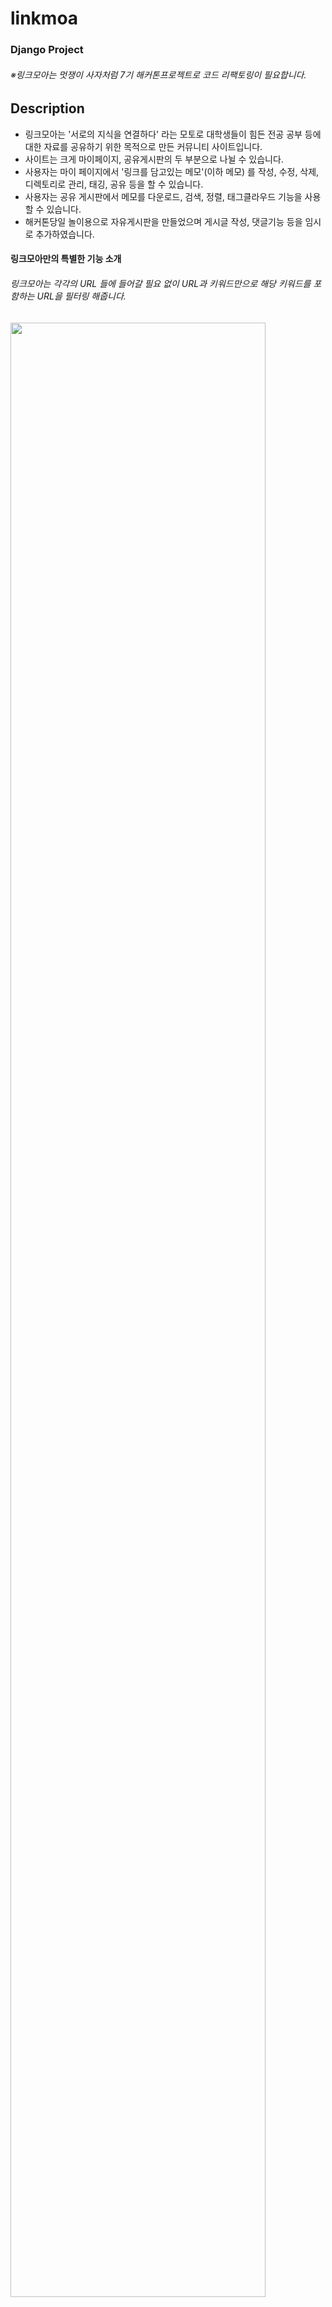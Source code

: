 # linkmoa
### Django Project

###### ※링크모아는 멋쟁이 사자처럼 7기 해커톤프로젝트로 코드 리팩토링이 필요합니다.

## Description
- 링크모아는 '서로의 지식을 연결하다' 라는 모토로 대학생들이 힘든 전공 공부 등에 대한 자료를 공유하기 위한 목적으로 만든 커뮤니티 사이트입니다.
- 사이트는 크게 마이페이지, 공유게시판의 두 부분으로 나뉠 수 있습니다.
- 사용자는 마이 페이지에서 '링크를 담고있는 메모'(이하 메모) 를 작성, 수정, 삭제, 디렉토리로 관리, 태깅, 공유 등을 할 수 있습니다.
- 사용자는 공유 게시판에서 메모를 다운로드, 검색, 정렬, 태그클라우드 기능을 사용 할 수 있습니다.
- 해커톤당일 놀이용으로 자유게시판을 만들었으며 게시글 작성, 댓글기능 등을 임시로 추가하였습니다.

#### 링크모아만의 특별한 기능 소개
###### 링크모아는 각각의 URL 들에 들어갈 필요 없이 URL과 키워드만으로 해당 키워드를 포함하는 URL을 필터링 해줍니다.
<img src="https://user-images.githubusercontent.com/41745717/63235505-ac0c6880-c274-11e9-9efe-01c34ac92194.PNG" width="90%"></img>
1. 위 사진은 링크모아의 자유게시판으로 크게 검색창, 컨텐츠 창으로 나뉩니다.
2. 사용자는 URL 리스트에 자신이 저장해놓은 URL 들, 키워드창에 찾고자 하는 키워드를 입력합니다.
<img src="https://user-images.githubusercontent.com/41745717/63235506-add62c00-c274-11e9-8758-8e63d1c5a790.PNG" width="90%"></img>
3. 위와같이 입력을 하고 검색을 하면 JVM 단어를 포함한 URL만을 추출 해 줍니다.
<img src="https://user-images.githubusercontent.com/41745717/63235509-af9fef80-c274-11e9-970f-8815eac846d1.PNG" width="90%"></img>

4. https://github.com/97e57e/linkmoa_chrome_extension 크롬 익스텐션을 통해 더 쉽게 사용가능합니다.

## 기술 
- Front End
~~~
- 아직 SPA에 대한 지식이 부족하여 SPA는 도입하지 못함
- 대부분 Django template과 Jquery 이용
- Bootstrap의 Modal과 Carousel 사용

- 추후 React.js 또는 vue.js 도입 
~~~

- Back End
~~~
- Python Django Framework
- 마이페이지, 공유게시판, 자유게시판, Accounts등 기능 단위로 각각의 앱 작성
- URL 필터링 기능을 위해 urllib 사용
- Tag 기능을 위해 Django-tagging 라이브러리 사용
- 처음에는 헤로쿠 배포를 시도 했으나 헤로쿠에서 tagging의 최신 버전이 잘 안불러와져서 실패.
- 이후 AWS EC2를 이용한 배포 성공

- Nginx Uwsgi와의 연동 필요
~~~

## ToDo
### 크롤링 개선
- 처음엔 URL의 HTML을 BeautifulSoup를 이용해 파싱해여 필요 부분만 추출하여 검색했지만 시간이 오래 걸려 단순 urlopen 으로 방식 변경
- 변경된 방식에서 크롤링 속도 향상했지만 검색결과의 정확도가 떨어짐.
- 따라서 정확도를 위한 알고리즘 개선과 성능 향상을 위해 파이썬 멀티프로세싱을 도입해야할것으로 보임.

### 페이지네이션 개선
- 현재 페이지네이션 기능 중 검색 후 페이지네이션 혹은 게시글 정렬 후 페이지네이션 기능에서 매번 데이터 요청이 너무 많음.
- 더 효율적인 방법을 찾거나 ajax와 같은 비동기 통신을 통해 성능개선 필요

### 클래스형 뷰 도입
- 현재는 뷰의 모든 파트가 함수형 뷰로 작성되어있음.
- 필요에 따라 가독성 향상을 위해 클래스형 뷰에 대해 공부하고 도입 할 예정.

### 코드 리팩토링
- 인덴테이션 맞추기
- 변수명등 정리
- 반복되는 코드 함수화
- 주석 정리
- css파일 분할


## License
The MIT License (MIT)

Copyright (c) 2019 JeongWon Lee

Permission is hereby granted, free of charge, to any person obtaining a copy of this software and associated documentation files (the "Software"), to deal in the Software without restriction, including without limitation the rights to use, copy, modify, merge, publish, distribute, sublicense, and/or sell copies of the Software, and to permit persons to whom the Software is furnished to do so, subject to the following conditions:

The above copyright notice and this permission notice shall be included in all copies or substantial portions of the Software.

THE SOFTWARE IS PROVIDED "AS IS", WITHOUT WARRANTY OF ANY KIND, EXPRESS OR IMPLIED, INCLUDING BUT NOT LIMITED TO THE WARRANTIES OF MERCHANTABILITY, FITNESS FOR A PARTICULAR PURPOSE AND NONINFRINGEMENT. IN NO EVENT SHALL THE AUTHORS OR COPYRIGHT HOLDERS BE LIABLE FOR ANY CLAIM, DAMAGES OR OTHER LIABILITY, WHETHER IN AN ACTION OF CONTRACT, TORT OR OTHERWISE, ARISING FROM, OUT OF OR IN CONNECTION WITH THE SOFTWARE OR THE USE OR OTHER DEALINGS IN THE SOFTWARE.
